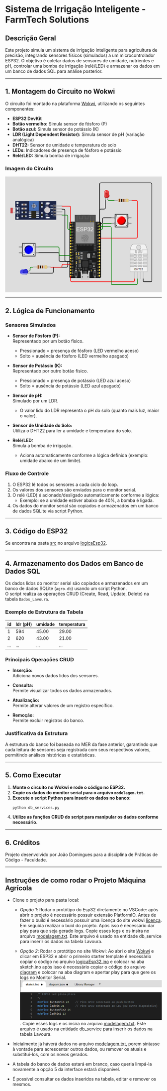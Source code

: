 # Sistema de Irrigação Inteligente - FarmTech Solutions

## Descrição Geral

Este projeto simula um sistema de irrigação inteligente para agricultura de precisão, integrando sensores físicos (simulados) a um microcontrolador ESP32. O objetivo é coletar dados de sensores de umidade, nutrientes e pH, controlar uma bomba de irrigação (relé/LED) e armazenar os dados em um banco de dados SQL para análise posterior.

---

## 1. Montagem do Circuito no Wokwi

O circuito foi montado na plataforma [Wokwi](https://wokwi.com/), utilizando os seguintes componentes:

- **ESP32 DevKit**
- **Botão vermelho:** Simula sensor de fósforo (P)
- **Botão azul:** Simula sensor de potássio (K)
- **LDR (Light Dependent Resistor):** Simula sensor de pH (variação analógica)
- **DHT22:** Sensor de umidade e temperatura do solo
- **LEDs:** Indicadores de presença de fósforo e potássio
- **Relé/LED:** Simula bomba de irrigação

### Imagem do Circuito

![Circuito Montado](Assets/circuito.png)

---

## 2. Lógica de Funcionamento

### Sensores Simulados

- **Sensor de Fósforo (P):**  
  Representado por um botão físico.  
  - Pressionado = presença de fósforo (LED vermelho aceso)
  - Solto = ausência de fósforo (LED vermelho apagado)

- **Sensor de Potássio (K):**  
  Representado por outro botão físico.  
  - Pressionado = presença de potássio (LED azul aceso)
  - Solto = ausência de potássio (LED azul apagado)

- **Sensor de pH:**  
  Simulado por um LDR.  
  - O valor lido do LDR representa o pH do solo (quanto mais luz, maior o valor).

- **Sensor de Umidade do Solo:**  
  Utiliza o DHT22 para ler a umidade e temperatura do solo.

- **Relé/LED:**  
  Simula a bomba de irrigação.  
  - Aciona automaticamente conforme a lógica definida (exemplo: umidade abaixo de um limite).

### Fluxo de Controle

1. O ESP32 lê todos os sensores a cada ciclo do loop.
2. Os valores dos sensores são enviados para o monitor serial.
3. O relé (LED) é acionado/desligado automaticamente conforme a lógica:
   - Exemplo: se a umidade estiver abaixo de 40%, a bomba é ligada.
4. Os dados do monitor serial são copiados e armazenados em um banco de dados SQLite via script Python.

---

## 3. Código do ESP32

Se encontra na pasta [src](src/) no arquivo [logicaEsp32](src/logicaEsp32.ino).

---

## 4. Armazenamento dos Dados em Banco de Dados SQL

Os dados lidos do monitor serial são copiados e armazenados em um banco de dados SQLite (`agro.db`) usando um script Python.  
O script realiza as operações CRUD (Create, Read, Update, Delete) na tabela `Dados_Lavoura`.

### Exemplo de Estrutura da Tabela

| id | ldr (pH) | umidade | temperatura |
|----|----------|---------|-------------|
| 1  |   594    |  45.00  |   29.00     |
| 2  |   620    |  43.00  |   21.00     |
|... |   ...    |  ...    |   ...       |

### Principais Operações CRUD

- **Inserção:**  
  Adiciona novos dados lidos dos sensores.

- **Consulta:**  
  Permite visualizar todos os dados armazenados.

- **Atualização:**  
  Permite alterar valores de um registro específico.

- **Remoção:**  
  Permite excluir registros do banco.

### Justificativa da Estrutura

A estrutura do banco foi baseada no MER da fase anterior, garantindo que cada leitura de sensores seja registrada com seus respectivos valores, permitindo análises históricas e estatísticas.

---

## 5. Como Executar

1. **Monte o circuito no Wokwi e rode o código no ESP32.**
2. **Copie os dados do monitor serial para o arquivo `modelagem.txt`.**
3. **Execute o script Python para inserir os dados no banco:**
   ```sh
   python db_services.py
   ```
4. **Utilize as funções CRUD do script para manipular os dados conforme necessário.**

---

## 6. Créditos

Projeto desenvolvido por João Domingues para a disciplina de Práticas de Código - Faculdade.

---

## Instruções de como rodar o Projeto Máquina Agrícola

- Clone o projeto para pasta local: 
  
  - *Opção 1*: Rodar o protótipo do Esp32 diretamente no VSCode: após abrir o projeto é necessário possuir extensão PlatformIO. Antes de fazer o build é necessário possuir uma licença do site wokwi [licença](https://wokwi.com/license). Em seguida realizar o buid do projeto. Após isso é necessário dar play para que seja gerado logs. Copie esses logs e os insira no arquivo [modelagem.txt](Database/modelagem.txt). Este arquivo é usado na entidade db_service para inserir os dados na tabela Lavoura.
  
  - *Opção 2*: Rodar o protótipo no site Wokwi: Ao abri o site [Wokwi](https://wokwi.com/) e clicar em ESP32 e abrir o primeiro starter template é necessário copiar o código no arquivo [logicaEsp32.ino](src/logicaEsp32.ino)
  e colocar na aba sketch.ino após isso é necessário copiar o código do arquivo [diagram](/diagram.json) e colocar na aba diagram e apertar play para que gere os logs no Monitor Serial. 
  ![alt text](Assets/sketchino.png). Copie esses logs e os insira no arquivo [modelagem.txt](Database/modelagem.txt). Este arquivo é usado na entidade db_service para inserir os dados na tabela Lavoura.

- Inicialmente já háverá dados no arquivo [modelagem.txt](Database/modelagem.txt), porem sintasse à vontade para acrescentar outros dados, ou remover os atuais e substituí-los, com os novos gerados. 

- A tabela do banco de dados estará em branco, caso queria limpá-la novamente a opção 5 da interface estará disponível.

- É possível consultar os dados inseridos na tabela, editar e remover os mesmos.
